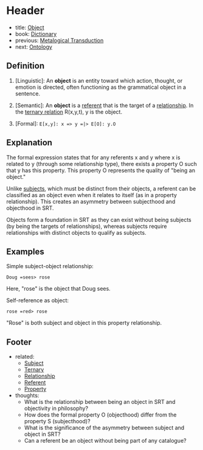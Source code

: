 # Header
- title: [Object](object.md)
- book: [Dictionary](.dictionary.md)
- previous: [Metalogical Transduction](metalogical-transduction.md)
- next: [Ontology](ontology.md)

## Definition

1. [Linguistic]: An **object** is an entity toward which action, thought, or emotion is directed, often functioning as the grammatical object in a sentence.

2. [Semantic]: An **object** is a [referent](referent.md) that is the target of a [relationship](relationship.md). In the [ternary relation](ternary.md) R(x,y,t), y is the object.

3. [Formal]: `E[x,y]: x => y =|> E[O]: y.O`

## Explanation

The formal expression states that for any referents x and y where x is related to y (through some relationship type), there exists a property O such that y has this property. This property O represents the quality of "being an object."

Unlike [subjects](subject.md), which must be distinct from their objects, a referent can be classified as an object even when it relates to itself (as in a property relationship). This creates an asymmetry between subjecthood and objecthood in SRT.

Objects form a foundation in SRT as they can exist without being subjects (by being the targets of relationships), whereas subjects require relationships with distinct objects to qualify as subjects.

## Examples

Simple subject-object relationship:
```
Doug =sees> rose
```
Here, "rose" is the object that Doug sees.

Self-reference as object:
```
rose =red> rose
```
"Rose" is both subject and object in this property relationship.

## Footer
- related: 
  - [Subject](subject.md)
  - [Ternary](ternary.md)
  - [Relationship](relationship.md)
  - [Referent](referent.md)
  - [Property](property.md)
- thoughts:
  - What is the relationship between being an object in SRT and objectivity in philosophy?
  - How does the formal property O (objecthood) differ from the property S (subjecthood)?
  - What is the significance of the asymmetry between subject and object in SRT?
  - Can a referent be an object without being part of any catalogue?